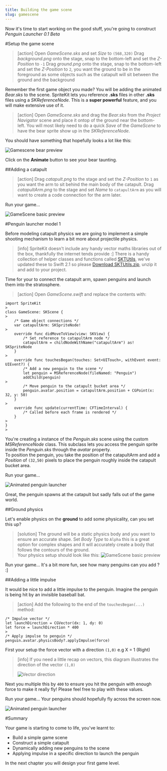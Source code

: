 ```yaml
---
title: Building the game scene
slug: gamescene
---
```


Now it's time to start working on the good stuff, you're going to construct *Penguin Launcher 0.1 Beta*

#Setup the game scene

> [action]
> Open *GameScene.sks* and set *Size* to `(568,320)`
> Drag *background.png* onto the stage, snap to the bottom-left and set the *Z-Position* to `-1`
> Drag *ground.png* onto the stage, snap to the bottom-left and set the *Z-Position* to `2`, you want the ground to be in the foreground as some objects such as the catapult will sit between the ground and the background
>

Remember the first game object you made? You will be adding the animated *Bear.sks* to the scene. SpriteKit lets you reference **.sks** files in other **.sks** files using a *SKReferenceNode*. This is a **super powerful** feature, and you will make extensive use of it.

> [action]
> Open *GameScene.sks* and drag the *Bear.sks* from the *Project Navigator* scene and place it ontop of the ground near the bottom-left.
> You will most likely need to do a quick *Save* of the *GameScene* to have the bear sprite show up in the *SKReferenceNode*.

You should have something that hopefully looks a lot like this:

![Gamescene bear preview](../Tutorial-Images/xcode_spritekit_gamescene_preview.png)

Click on the **Animate** button to see your bear taunting.

##Adding a catapult

> [action]
> Drag *catapult.png* to the stage and set the *Z-Position* to `1` as you want the arm to sit behind the main body of the catapult.
> Drag *catapultArm.png* to the stage and set *Name* to `catapultArm` as you will want to create a code connection for the arm later.
>

Run your game...

![GameScene basic preview](../Tutorial-Images/animated_gamescene_preview.gif)

#Penguin launcher model 1

Before modeling catapult physics we are going to implement a simple shooting mechanism to learn a bit more about projectile physics.

> [info]
> SpriteKit doesn't include any handy vector maths libraries out of the box, thankfully the internet tends provide :]
> There is a handy collection of helper classes and functions called [SKTUtils](https://github.com/raywenderlich/SKTUtils), we've updated these to Swift 2.1 so please [Download SKTUtils.zip](../SKUtils.zip), unzip it and add to your project.
>

Time for your to connect the catapult arm, spawn penguins and launch them into the stratosphere.

> [action]
> Open *GameScene.swift* and replace the contents with:
>
```
import SpriteKit
>
class GameScene: SKScene {
>    
    /* Game object connections */
    var catapultArm: SKSpriteNode!
>    
    override func didMoveToView(view: SKView) {
        /* Set reference to catapultArm node */
        catapultArm = childNodeWithName("catapultArm") as! SKSpriteNode
    }
>    
    override func touchesBegan(touches: Set<UITouch>, withEvent event: UIEvent?) {
        /* Add a new penguin to the scene */
        let penguin = MSReferenceNode(fileNamed: "Penguin")
        addChild(penguin)
>        
        /* Move penguin to the catapult bucket area */
        penguin.avatar.position = catapultArm.position + CGPoint(x: 32, y: 50)
    }
>    
    override func update(currentTime: CFTimeInterval) {
        /* Called before each frame is rendered */
    }
>    
}
>
```
>

You're creating a instance of the *Penguin.sks* scene using the custom *MSReferenceNode* class. This subclass lets you access the penguin sprite inside the *Penguin.sks* through the *avatar* property.  
To position the penguin, you take the position of the catapultArm and add a *Position* of `(32,50)` pixels to place the penguin roughly inside the catapult bucket area.

Run your game...

![Animated penguin launcher](../Tutorial-Images/animated_gamescene_gravity.gif)

Great, the penguin spawns at the catapult but sadly falls out of the game world.

##Ground physics

Let's enable physics on the **ground** to add some physicality, can you set this up?

> [solution]
> The ground will be a static physics body and you want to ensure an accurate shape.
> Set *Body Type* to `Alpha` this is a great option for complex shapes and it will accurately create a body that follows the contours of the ground.  
> Your physics setup should look like this:
> ![GameScene basic preview](../Tutorial-Images/xcode_spritekit_ground_physics.png)
>

Run your game... It's a bit more fun, see how many penguins can you add ? :]

##Adding a little impulse

It would be nice to add a little impulse to the penguin. Imagine the penguin is being hit by an invisible baseball bat.

> [action]
> Add the following to the end of the `touchesBegan(...)` method:
>
```
/* Impulse vector */
let launchDirection = CGVector(dx: 1, dy: 0)
let force = launchDirection * 400
>
/* Apply impulse to penguin */
penguin.avatar.physicsBody?.applyImpulse(force)
```
>

First your setup the force vector with a direction `(1,0)` e.g X = 1 (Right)

> [info]
> If you need a little recap on vectors, this diagram illustrates the direction of the vector `(1,0)`
>
> ![Vector direction](../Tutorial-Images/vector_impulse.gif)
>

Next you multiple this by `400` to ensure you hit the penguin with enough force to make it really fly!
Please feel free to play with these values.

Run your game... Your penguins should hopefully fly across the screen now.

![Animated penguin launcher](../Tutorial-Images/animated_gamescene_launcher_force.gif)

#Summary

Your game is starting to come to life, you've learnt to:

- Build a simple game scene
- Construct a simple catapult
- Dynamically adding new penguins to the scene
- Applying impulse in a specific direction to launch the penguin

In the next chapter you will design your first game level.
